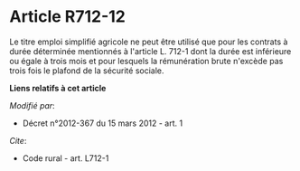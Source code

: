 # Article R712-12

Le titre emploi simplifié agricole ne peut être utilisé que pour les contrats à durée déterminée mentionnés à l'article L.
712-1 dont la durée est inférieure ou égale à trois mois et pour lesquels la rémunération brute n'excède pas trois fois le
plafond de la sécurité sociale.

**Liens relatifs à cet article**

_Modifié par_:

  - Décret n°2012-367 du 15 mars 2012 - art. 1

_Cite_:

  - Code rural - art. L712-1
